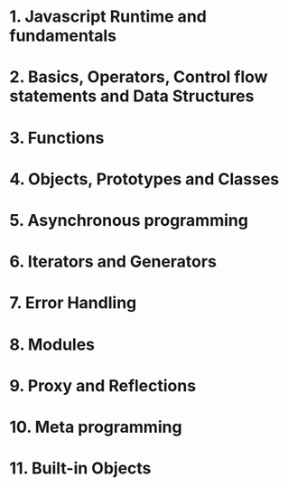 # 1. Javascript Runtime and fundamentals 

# 2. Basics, Operators, Control flow statements and Data Structures

# 3. Functions

# 4. Objects, Prototypes and Classes 

# 5. Asynchronous programming 

# 6. Iterators and Generators

# 7. Error Handling 

# 8. Modules 

# 9. Proxy and Reflections

# 10. Meta programming

# 11. Built-in Objects
